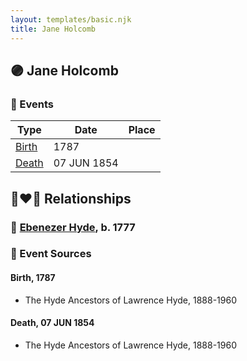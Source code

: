 ```yaml
---
layout: templates/basic.njk
title: Jane Holcomb
---
```

## 🟣 Jane Holcomb

### 📆 Events

Type | Date | Place
------ | ------ | ------
[Birth](#event-event-3) | 1787 |
[Death](#event-event-4) | 07 JUN 1854 |

## 👩‍❤️‍👨 Relationships

### 🔵 [Ebenezer Hyde](/people/9/92367136), b. 1777

### 📰 Event Sources

#### <a id="event-event-3"></a> Birth, 1787
* The Hyde Ancestors of Lawrence Hyde, 1888-1960

#### <a id="event-event-4"></a> Death, 07 JUN 1854
* The Hyde Ancestors of Lawrence Hyde, 1888-1960